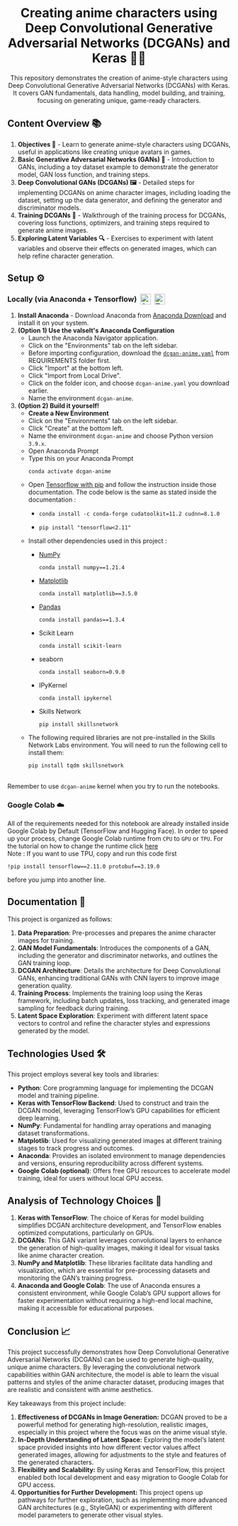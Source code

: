 <h1 align="center">Creating anime characters using Deep Convolutional Generative Adversarial Networks (DCGANs) and Keras 🌌✨</h1>
<p align="center">This repository demonstrates the creation of anime-style characters using Deep Convolutional Generative Adversarial Networks (DCGANs) with Keras. It covers GAN fundamentals, data handling, model building, and training, focusing on generating unique, game-ready characters.</p>

<h2>Content Overview 📚</h2>
<ol>
  <li><strong>Objectives 🎯</strong> - Learn to generate anime-style characters using DCGANs, useful in applications like creating unique avatars in games.</li>
  <li><strong>Basic Generative Adversarial Networks (GANs) 🧩</strong> - Introduction to GANs, including a toy dataset example to demonstrate the generator model, GAN loss function, and training steps.</li>
  <li><strong>Deep Convolutional GANs (DCGANs) 🖼️</strong> - Detailed steps for implementing DCGANs on anime character images, including loading the dataset, setting up the data generator, and defining the generator and discriminator models.</li>
  <li><strong>Training DCGANs 🔄</strong> - Walkthrough of the training process for DCGANs, covering loss functions, optimizers, and training steps required to generate anime images.</li>
  <li><strong>Exploring Latent Variables 🔍</strong> - Exercises to experiment with latent variables and observe their effects on generated images, which can help refine character generation.</li>
</ol>

<h2>Setup ⚙️</h2>

<h3>
  <div style="display: flex; align-items: center;">
    <span>Locally (via Anaconda + Tensorflow)</span>
        <a href="https://www.anaconda.com/">
            <img src="https://skillicons.dev/icons?i=anaconda" alt="Anaconda" style="height: 24px; margin-left: 8px;">
        </a>
        <a href="https://www.tensorflow.org/install/pip">
            <img src="https://skillicons.dev/icons?i=tensorflow" alt="Tensorflow" style="height: 24px; margin-left: 8px;">
        </a>
  </div>
</h3>

<ol>
  <li><strong>Install Anaconda</strong> - Download Anaconda from <a href="https://www.anaconda.com/download">Anaconda Download</a> and install it on your system.</li>
  <li><strong>(Option 1) Use the valselt's Anaconda Configuration</strong>
    <ul>
      <li>Launch the Anaconda Navigator application.</li>
      <li>Click on the "Environments" tab on the left sidebar.</li>
      <li>Before importing configuration, download the <code><a href = "https://github.com/valselt/valseltlibrary/blob/main/REQUIREMENTS/dcgan-anime.yaml">dcgan-anime.yaml</a></code> from REQUIREMENTS folder first.</li>
      <li>Click "Import" at the bottom left.</li>
      <li>Click "Import from Local Drive".</li>
      <li>Click on the folder icon, and choose <code>dcgan-anime.yaml</code> you download earlier.</li>
      <li>Name the environment <code>dcgan-anime</code>.</li>
    </ul>
  </li>
  
  <li><strong>(Option 2) Build it yourself!</strong>
    <ul>
      <li><strong>Create a New Environment</strong>
      <li>Click on the "Environments" tab on the left sidebar.</li>
      <li>Click "Create" at the bottom left.</li>
      <li>Name the environment <code>dcgan-anime</code> and choose Python version <code>3.9.x</code>.</li>
      <li>Open Anaconda Prompt</li>
      <li>Type this on your Anaconda Prompt<pre><code>conda activate dcgan-anime</code></pre></li>
      <li>Open <a href = "https://www.tensorflow.org/install/pip#windows-native:~:text=Then%20install%20the%20CUDA%2C%20cuDNN%20with%20conda.">Tensorflow with pip</a> and follow the instruction inside those documentation. The code below is the same as stated inside the documentation :</li>
        <ul>
           <li><pre><code>conda install -c conda-forge cudatoolkit=11.2 cudnn=8.1.0</pre></code></li>
           <li><pre><code>pip install "tensorflow<2.11"</pre></code></li>
        </ul>
        <li>Install other dependencies used in this project :</li>
        <ul>
          <li>
            <a href="https://github.com/tensorflow/tensorflow/issues/60216#:~:text=Numpy%20was%20pinned%20to%20%3C1.24%20since%20it%20affected%20few%20tests%20on%20Ragged%20Tensors.%20Agree%20that%20we%20should%20fix%20those%20tests%20and%20remove%20the%20upperbound%20in%20future%20releases.">NumPy</a></br>
            <pre><code>conda install numpy==1.21.4</pre></code>
          </li>
          <li>
            <a href="https://matplotlib.org/devdocs/devel/min_dep_policy.html#:~:text=of%20the%20dependencies.-,Matplotlib,1.23.0,-3.8">Matplotlib</a></br>
            <pre><code>conda install matplotlib==3.5.0</pre></code>
          </li>
          <li>
            <a href="https://pandas.pydata.org/pandas-docs/version/2.1.3/getting_started/install.html#:~:text=Required%20dependencies">Pandas</a></br>
            <pre><code>conda install pandas==1.3.4</pre></code>
          </li>
          <li>
            Scikit Learn</br>
            <pre><code>conda install scikit-learn</pre></code>
          </li>
          <li>
            seaborn</br>
            <pre><code>conda install seaborn=0.9.0</pre></code>
          </li>
          <li>
            IPyKernel</br>
            <pre><code>conda install ipykernel</pre></code>
          </li>
          <li>
            Skills Network</br>
            <pre><code>pip install skillsnetwork</pre></code>
          </li>
        </ul>
        <li>
            The following required libraries are not pre-installed in the Skills Network Labs environment. You will need to run the following cell to install them:</br>
            <pre><code>pip install tqdm skillsnetwork</pre></code>
          </li>
    </ul>
  </li>
</ol>
</br>
<span>Remember to use <code>dcgan-anime</code> kernel when you try to run the notebooks.</span>

<h3>Google Colab ☁️</h3>
<span>All of the requirements needed for this notebook are already installed inside Google Colab by Default (TensorFlow and Hugging Face). In order to speed up your process, change Google Colab runtime from <code>CPU</code> to <code>GPU</code> or <code>TPU</code>. For the tutorial on how to change the runtime click <a href="https://www.geeksforgeeks.org/how-to-use-google-colab/#:~:text=Change%20Runtime%20Environment%3A%20Click%20the%20%E2%80%9CRuntime%E2%80%9D%20dropdown%20menu.%20Select%20%E2%80%9CChange%20runtime%20type%E2%80%9D%20.%20Select%20python2%20or%203%20from%20the%20%E2%80%9CRuntime%20type%E2%80%9D%20dropdown%20menu.">here</a>

</br>
Note : If you want to use TPU, copy and run this code first <pre><code>!pip install tensorflow==2.11.0 protobuf==3.19.0
</code></pre>before you jump into another line.</span>

<h2>Documentation 📝</h2>
<p>This project is organized as follows:</p>
<ol>
  <li><strong>Data Preparation</strong>: Pre-processes and prepares the anime character images for training.</li>
  <li><strong>GAN Model Fundamentals</strong>: Introduces the components of a GAN, including the generator and discriminator networks, and outlines the GAN training loop.</li>
  <li><strong>DCGAN Architecture</strong>: Details the architecture for Deep Convolutional GANs, enhancing traditional GANs with CNN layers to improve image generation quality.</li>
  <li><strong>Training Process</strong>: Implements the training loop using the Keras framework, including batch updates, loss tracking, and generated image sampling for feedback during training.</li>
  <li><strong>Latent Space Exploration</strong>: Experiment with different latent space vectors to control and refine the character styles and expressions generated by the model.</li>
</ol>

<h2>Technologies Used 🛠️</h2>
<p>This project employs several key tools and libraries:</p>
<ul>
  <li><strong>Python</strong>: Core programming language for implementing the DCGAN model and training pipeline.</li>
  <li><strong>Keras with TensorFlow Backend</strong>: Used to construct and train the DCGAN model, leveraging TensorFlow’s GPU capabilities for efficient deep learning.</li>
  <li><strong>NumPy</strong>: Fundamental for handling array operations and managing dataset transformations.</li>
  <li><strong>Matplotlib</strong>: Used for visualizing generated images at different training stages to track progress and outcomes.</li>
  <li><strong>Anaconda</strong>: Provides an isolated environment to manage dependencies and versions, ensuring reproducibility across different systems.</li>
  <li><strong>Google Colab (optional)</strong>: Offers free GPU resources to accelerate model training, ideal for users without local GPU access.</li>
</ul>

<h2>Analysis of Technology Choices 🧩</h2>
<ol>
  <li><strong>Keras with TensorFlow</strong>: The choice of Keras for model building simplifies DCGAN architecture development, and TensorFlow enables optimized computations, particularly on GPUs.</li>
  <li><strong>DCGANs</strong>: This GAN variant leverages convolutional layers to enhance the generation of high-quality images, making it ideal for visual tasks like anime character creation.</li>
  <li><strong>NumPy and Matplotlib</strong>: These libraries facilitate data handling and visualization, which are essential for pre-processing datasets and monitoring the GAN’s training progress.</li>
  <li><strong>Anaconda and Google Colab</strong>: The use of Anaconda ensures a consistent environment, while Google Colab’s GPU support allows for faster experimentation without requiring a high-end local machine, making it accessible for educational purposes.</li>
</ol>

<h2>Conclusion 📈</h2>
<p>This project successfully demonstrates how Deep Convolutional Generative Adversarial Networks (DCGANs) can be used to generate high-quality, unique anime characters. By leveraging the convolutional network capabilities within GAN architecture, the model is able to learn the visual patterns and styles of the anime character dataset, producing images that are realistic and consistent with anime aesthetics.</p>

<p>Key takeaways from this project include:</p>
<ol>
  <li><strong>Effectiveness of DCGANs in Image Generation:</strong> DCGAN proved to be a powerful method for generating high-resolution, realistic images, especially in this project where the focus was on the anime visual style.</li>
  <li><strong>In-Depth Understanding of Latent Space:</strong> Exploring the model’s latent space provided insights into how different vector values affect generated images, allowing for adjustments to the style and features of the generated characters.</li>
  <li><strong>Flexibility and Scalability:</strong> By using Keras and TensorFlow, this project enabled both local development and easy migration to Google Colab for GPU access.</li>
  <li><strong>Opportunities for Further Development:</strong> This project opens up pathways for further exploration, such as implementing more advanced GAN architectures (e.g., StyleGAN) or experimenting with different model parameters to generate other visual styles.</li>
</ol>